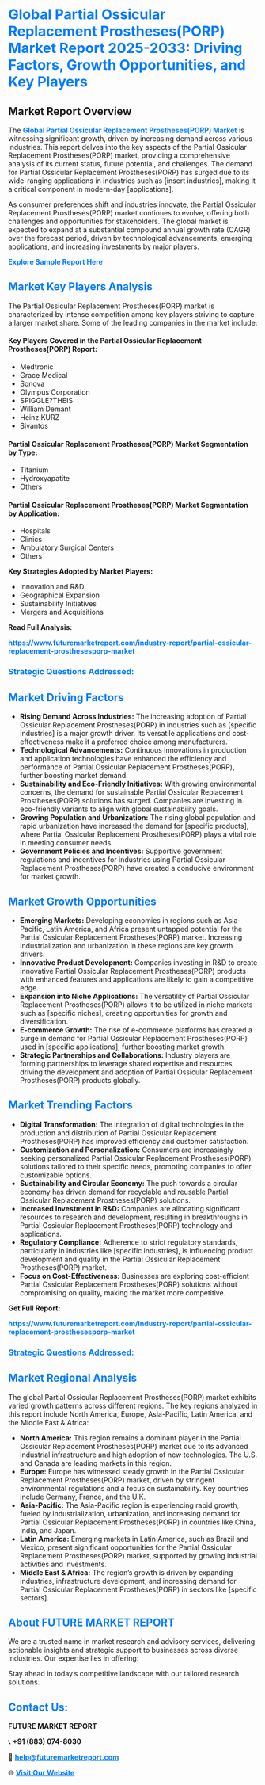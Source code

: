 <h1 style="color: #007BFF;">Global Partial Ossicular Replacement Prostheses(PORP) Market Report 2025-2033: Driving Factors, Growth Opportunities, and Key Players</h1>

<section id="overview">
<h2>Market Report Overview</h2>
<p>The <a href="https://www.futuremarketreport.com/industry-report/partial-ossicular-replacement-prosthesesporp-market" style="color: #007BFF; text-decoration: none;"><strong>Global Partial Ossicular Replacement Prostheses(PORP) Market</strong></a> is witnessing significant growth, driven by increasing demand across various industries. This report delves into the key aspects of the Partial Ossicular Replacement Prostheses(PORP) market, providing a comprehensive analysis of its current status, future potential, and challenges. The demand for Partial Ossicular Replacement Prostheses(PORP) has surged due to its wide-ranging applications in industries such as [insert industries], making it a critical component in modern-day [applications].</p>
<p>As consumer preferences shift and industries innovate, the Partial Ossicular Replacement Prostheses(PORP) market continues to evolve, offering both challenges and opportunities for stakeholders. The global market is expected to expand at a substantial compound annual growth rate (CAGR) over the forecast period, driven by technological advancements, emerging applications, and increasing investments by major players.</p>
</section>

<section id="overview">
<p><a href="https://www.futuremarketreport.com/request-sample/reportId=77753" style="color: #007BFF; text-decoration: none;"><strong>Explore Sample Report Here</strong></a></p>
</section>

<section id="key-players">
<h2 style="color: #007BFF;">Market Key Players Analysis</h2>
<p>The Partial Ossicular Replacement Prostheses(PORP) market is characterized by intense competition among key players striving to capture a larger market share. Some of the leading companies in the market include:</p>
<h4>Key Players Covered in the Partial Ossicular Replacement Prostheses(PORP) Report:</h4>
<ul><li>Medtronic</li><li>Grace Medical</li><li>Sonova</li><li>Olympus Corporation</li><li>SPIGGLE?THEIS</li><li>William Demant</li><li>Heinz KURZ</li><li>Sivantos</li></ul>
<h4>Partial Ossicular Replacement Prostheses(PORP) Market Segmentation by Type:</h4>
<ul><li>Titanium</li><li>Hydroxyapatite</li><li>Others</li></ul>

<h4>Partial Ossicular Replacement Prostheses(PORP) Market Segmentation by Application:</h4>
<ul><li>Hospitals</li><li>Clinics</li><li>Ambulatory Surgical Centers</li><li>Others</li></ul>
<p><strong>Key Strategies Adopted by Market Players:</strong></p>
<ul>
<li>Innovation and R&D</li>
<li>Geographical Expansion</li>
<li>Sustainability Initiatives</li>
<li>Mergers and Acquisitions</li>
</ul>
</section>

<section>
<p><strong>Read Full Analysis: </strong></p><a href="https://www.futuremarketreport.com/industry-report/partial-ossicular-replacement-prosthesesporp-market" style="color: #007BFF; text-decoration: none;"><strong>https://www.futuremarketreport.com/industry-report/partial-ossicular-replacement-prosthesesporp-market</strong></a>
<h3 style="color: #007BFF;">Strategic Questions Addressed:</h3>
</section>

<section id="driving-factors">
<h2 style="color: #007BFF;">Market Driving Factors</h2>
<ul>
<li><strong>Rising Demand Across Industries:</strong> The increasing adoption of Partial Ossicular Replacement Prostheses(PORP) in industries such as [specific industries] is a major growth driver. Its versatile applications and cost-effectiveness make it a preferred choice among manufacturers.</li>
<li><strong>Technological Advancements:</strong> Continuous innovations in production and application technologies have enhanced the efficiency and performance of Partial Ossicular Replacement Prostheses(PORP), further boosting market demand.</li>
<li><strong>Sustainability and Eco-Friendly Initiatives:</strong> With growing environmental concerns, the demand for sustainable Partial Ossicular Replacement Prostheses(PORP) solutions has surged. Companies are investing in eco-friendly variants to align with global sustainability goals.</li>
<li><strong>Growing Population and Urbanization:</strong> The rising global population and rapid urbanization have increased the demand for [specific products], where Partial Ossicular Replacement Prostheses(PORP) plays a vital role in meeting consumer needs.</li>
<li><strong>Government Policies and Incentives:</strong> Supportive government regulations and incentives for industries using Partial Ossicular Replacement Prostheses(PORP) have created a conducive environment for market growth.</li>
</ul>
</section>

<section id="growth-opportunities">
<h2 style="color: #007BFF;">Market Growth Opportunities</h2>
<ul>
<li><strong>Emerging Markets:</strong> Developing economies in regions such as Asia-Pacific, Latin America, and Africa present untapped potential for the Partial Ossicular Replacement Prostheses(PORP) market. Increasing industrialization and urbanization in these regions are key growth drivers.</li>
<li><strong>Innovative Product Development:</strong> Companies investing in R&D to create innovative Partial Ossicular Replacement Prostheses(PORP) products with enhanced features and applications are likely to gain a competitive edge.</li>
<li><strong>Expansion into Niche Applications:</strong> The versatility of Partial Ossicular Replacement Prostheses(PORP) allows it to be utilized in niche markets such as [specific niches], creating opportunities for growth and diversification.</li>
<li><strong>E-commerce Growth:</strong> The rise of e-commerce platforms has created a surge in demand for Partial Ossicular Replacement Prostheses(PORP) used in [specific applications], further boosting market growth.</li>
<li><strong>Strategic Partnerships and Collaborations:</strong> Industry players are forming partnerships to leverage shared expertise and resources, driving the development and adoption of Partial Ossicular Replacement Prostheses(PORP) products globally.</li>
</ul>
</section>

<section id="trending-factors">
<h2 style="color: #007BFF;">Market Trending Factors</h2>
<ul>
<li><strong>Digital Transformation:</strong> The integration of digital technologies in the production and distribution of Partial Ossicular Replacement Prostheses(PORP) has improved efficiency and customer satisfaction.</li>
<li><strong>Customization and Personalization:</strong> Consumers are increasingly seeking personalized Partial Ossicular Replacement Prostheses(PORP) solutions tailored to their specific needs, prompting companies to offer customizable options.</li>
<li><strong>Sustainability and Circular Economy:</strong> The push towards a circular economy has driven demand for recyclable and reusable Partial Ossicular Replacement Prostheses(PORP) solutions.</li>
<li><strong>Increased Investment in R&D:</strong> Companies are allocating significant resources to research and development, resulting in breakthroughs in Partial Ossicular Replacement Prostheses(PORP) technology and applications.</li>
<li><strong>Regulatory Compliance:</strong> Adherence to strict regulatory standards, particularly in industries like [specific industries], is influencing product development and quality in the Partial Ossicular Replacement Prostheses(PORP) market.</li>
<li><strong>Focus on Cost-Effectiveness:</strong> Businesses are exploring cost-efficient Partial Ossicular Replacement Prostheses(PORP) solutions without compromising on quality, making the market more competitive.</li>
</ul>
</section>

<section>
<p><strong>Get Full Report: </strong></p><a href="https://www.futuremarketreport.com/industry-report/partial-ossicular-replacement-prosthesesporp-market" style="color: #007BFF; text-decoration: none;"><strong>https://www.futuremarketreport.com/industry-report/partial-ossicular-replacement-prosthesesporp-market</strong></a>
<h3 style="color: #007BFF;">Strategic Questions Addressed:</h3>
</section>


<section id="regional-analysis">
<h2 style="color: #007BFF;">Market Regional Analysis</h2>
<p>The global Partial Ossicular Replacement Prostheses(PORP) market exhibits varied growth patterns across different regions. The key regions analyzed in this report include North America, Europe, Asia-Pacific, Latin America, and the Middle East & Africa:</p>
<ul>
<li><strong>North America:</strong> This region remains a dominant player in the Partial Ossicular Replacement Prostheses(PORP) market due to its advanced industrial infrastructure and high adoption of new technologies. The U.S. and Canada are leading markets in this region.</li>
<li><strong>Europe:</strong> Europe has witnessed steady growth in the Partial Ossicular Replacement Prostheses(PORP) market, driven by stringent environmental regulations and a focus on sustainability. Key countries include Germany, France, and the U.K.</li>
<li><strong>Asia-Pacific:</strong> The Asia-Pacific region is experiencing rapid growth, fueled by industrialization, urbanization, and increasing demand for Partial Ossicular Replacement Prostheses(PORP) in countries like China, India, and Japan.</li>
<li><strong>Latin America:</strong> Emerging markets in Latin America, such as Brazil and Mexico, present significant opportunities for the Partial Ossicular Replacement Prostheses(PORP) market, supported by growing industrial activities and investments.</li>
<li><strong>Middle East & Africa:</strong> The region’s growth is driven by expanding industries, infrastructure development, and increasing demand for Partial Ossicular Replacement Prostheses(PORP) in sectors like [specific sectors].</li>
</ul>
</section>

<footer>
<h2 style="color: #007BFF;">About FUTURE MARKET REPORT</h2>
<p>We are a trusted name in market research and advisory services, delivering actionable insights and strategic support to businesses across diverse industries. Our expertise lies in offering:</p>

<p>Stay ahead in today’s competitive landscape with our tailored research solutions.</p>

<h2 style="color: #007BFF;">Contact Us:</h2>
<p><strong>FUTURE MARKET REPORT</strong></p>
<p>📞 <strong>+91 (883) 074-8030</strong></p>
<p>📧 <strong><a href="mailto:help@futuremarketreport.com" style="color: #007BFF;">help@futuremarketreport.com</a></strong></p>
<p>🌐 <strong><a href="https://www.futuremarketreport.com/" style="color: #007BFF;">Visit Our Website</a></strong></p>
</footer>